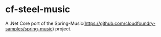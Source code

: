 # cf-steel-music
A .Net Core port of the Spring-Music(https://github.com/cloudfoundry-samples/spring-music) project.
